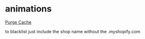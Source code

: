 # animations

[Purge Cache](https://purge.jsdelivr.net/gh/digitalbrandz/animations/animate.json)

to blacklist just include the shop name without the .myshopify.com

